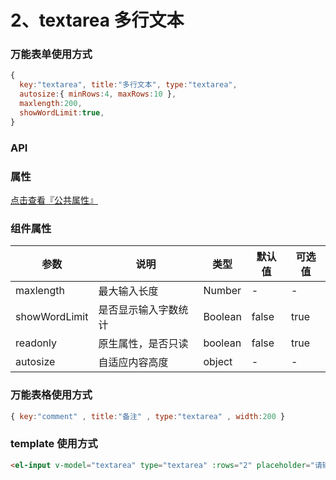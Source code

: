 # 2、textarea 多行文本

### 万能表单使用方式

```js
{
  key:"textarea", title:"多行文本", type:"textarea",
  autosize:{ minRows:4, maxRows:10 },
  maxlength:200,
  showWordLimit:true,
}
```

### API

### 属性

[点击查看『公共属性』](https://vkdoc.fsq.pub/admin/components/0%E3%80%81public.html)

### 组件属性

| 参数             | 说明                           | 类型    | 默认值  | 可选值 |
|------------------|-------------------------------|---------|--------|-------|
| maxlength            | 最大输入长度 | Number  | - | -  |
| showWordLimit          | 是否显示输入字数统计 | Boolean  | false | true |
| readonly          | 原生属性，是否只读  | boolean|  false | true |
| autosize      | 自适应内容高度 | object  | - | -  |

### 万能表格使用方式

```js
{ key:"comment" , title:"备注" , type:"textarea" , width:200 }
```


### template 使用方式
```html
<el-input v-model="textarea" type="textarea" :rows="2" placeholder="请输入内容"></el-input>
```
